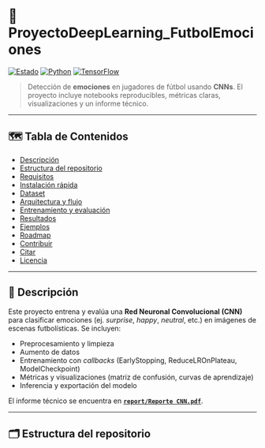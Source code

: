 # 🎯 ProyectoDeepLearning_FutbolEmociones

[![Estado](https://img.shields.io/badge/estado-en%20desarrollo-4C9AFF)](#)
[![Python](https://img.shields.io/badge/python-3.10%2B-3776AB?logo=python&logoColor=white)](#)
[![TensorFlow](https://img.shields.io/badge/TensorFlow-2.x-FF6F00?logo=tensorflow&logoColor=white)](#)


> Detección de **emociones** en jugadores de fútbol usando **CNNs**. El proyecto incluye notebooks reproducibles, métricas claras, visualizaciones y un informe técnico.

---

## 🗺️ Tabla de Contenidos
- [Descripción](#-descripción)
- [Estructura del repositorio](#-estructura-del-repositorio)
- [Requisitos](#-requisitos)
- [Instalación rápida](#-instalación-rápida)
- [Dataset](#-dataset)
- [Arquitectura y flujo](#-arquitectura-y-flujo)
- [Entrenamiento y evaluación](#-entrenamiento-y-evaluación)
- [Resultados](#-resultados)
- [Ejemplos](#-ejemplos)
- [Roadmap](#-roadmap)
- [Contribuir](#-contribuir)
- [Citar](#-citar)
- [Licencia](#-licencia)

---

## 🧠 Descripción
Este proyecto entrena y evalúa una **Red Neuronal Convolucional (CNN)** para clasificar emociones (ej. *surprise*, *happy*, *neutral*, etc.) en imágenes de escenas futbolísticas. Se incluyen:
- Preprocesamiento y limpieza
- Aumento de datos
- Entrenamiento con *callbacks* (EarlyStopping, ReduceLROnPlateau, ModelCheckpoint)
- Métricas y visualizaciones (matriz de confusión, curvas de aprendizaje)
- Inferencia y exportación del modelo

El informe técnico se encuentra en **[`report/Reporte CNN.pdf`](report/Reporte%20CNN.pdf)**.

---

## 🗂️ Estructura del repositorio
